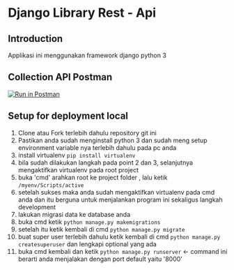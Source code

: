 # Django Library Rest - Api
## Introduction
Applikasi ini menggunakan framework django python 3

## Collection API Postman
[![Run in Postman](https://run.pstmn.io/button.svg)](https://www.getpostman.com/collections/a51463bc080b7e30f6cd)
## Setup for deployment local
1. Clone atau Fork terlebih dahulu repository git ini
2. Pastikan anda sudah menginstall python 3 dan sudah meng setup environment variable nya terlebih dahulu pada pc anda
3. install virtualenv `pip install virtualenv`
4. bila sudah dilakukan langkah pada point 2 dan 3, selanjutnya mengaktifkan virtualenv pada root project
5. buka 'cmd' arahkan root ke project folder , lalu ketik `/myenv/Scripts/active`
6. setelah sukses maka anda sudah mengaktifkan virtualenv pada cmd anda dan itu berguna untuk menjalankan program ini sekaligus langkah development
7. lakukan migrasi data ke database anda
8. buka cmd ketik `python manage.py makemigrations`
9. setelah itu ketik kembali di cmd `python manage.py migrate`
10. buat super user terlebih dahulu ketik kembali di cmd `python manage.py createsuperuser` dan lengkapi optional yang ada
11. buka cmd kembali dan ketik `python manage.py runserver` <- command ini berarti anda menjalakan dengan port default yaitu '8000'
